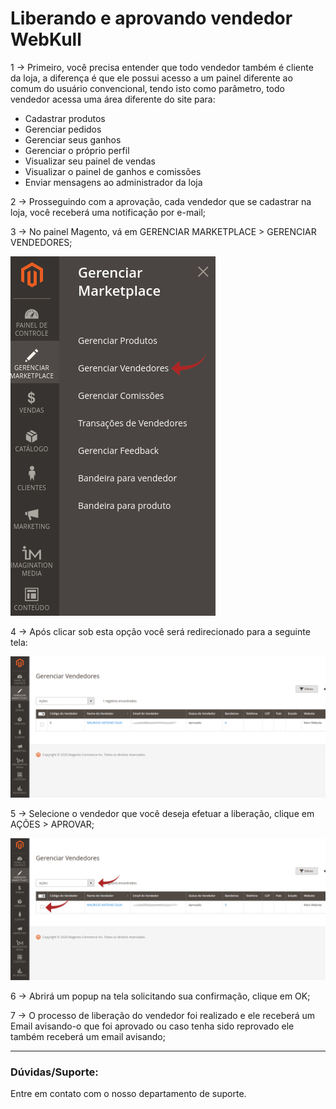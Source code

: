 # Liberando e aprovando vendedor WebKull

1 -> Primeiro, você precisa entender que todo vendedor também é cliente da loja, a diferença é que ele possui acesso a um painel diferente ao comum do usuário convencional, tendo isto como parâmetro, todo vendedor acessa uma área diferente do site para:

* Cadastrar produtos
* Gerenciar pedidos
* Gerenciar seus ganhos
* Gerenciar o próprio perfil
* Visualizar seu painel de vendas
* Visualizar o painel de ganhos e comissões
* Enviar mensagens ao administrador da loja

2 -> Prosseguindo com a aprovação, cada vendedor que se cadastrar na loja, você receberá uma notificação por e-mail;

3 -> No painel Magento, vá em GERENCIAR MARKETPLACE > GERENCIAR VENDEDORES;

![WEBKULL](https://github.com/Oficina-do-Dev/Tutoriais/blob/main/Magento_2/015%20-%20Liberando%20e%20reprovando%20vendedor%20WebKull/images/imagem1.png)

4 -> Após clicar sob esta opção você será redirecionado para a seguinte tela:

![WEBKULL](https://github.com/Oficina-do-Dev/Tutoriais/blob/main/Magento_2/015%20-%20Liberando%20e%20reprovando%20vendedor%20WebKull/images/imagem2.png)

5 -> Selecione o vendedor que você deseja efetuar a liberação, clique em AÇÕES > APROVAR;

![WEBKULL](https://github.com/Oficina-do-Dev/Tutoriais/blob/main/Magento_2/015%20-%20Liberando%20e%20reprovando%20vendedor%20WebKull/images/imagem3.png)

6 -> Abrirá um popup na tela solicitando sua confirmação, clique em OK;

7 -> O processo de liberação do vendedor foi realizado e ele receberá um Email avisando-o que foi aprovado ou caso tenha sido reprovado ele também receberá um email avisando;

<hr>

### Dúvidas/Suporte:
Entre em contato com o nosso departamento de suporte.